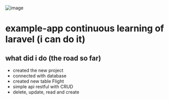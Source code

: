 ![image](https://github.com/user-attachments/assets/df599d30-9109-4612-8357-59c9cfdb1cc1)

# example-app continuous learning of laravel (i can do it)
## what did i do (the road so far)
* created the new project
* connected with database
* created new table Flight
* simple api restful with CRUD
* delete, update, read and create
